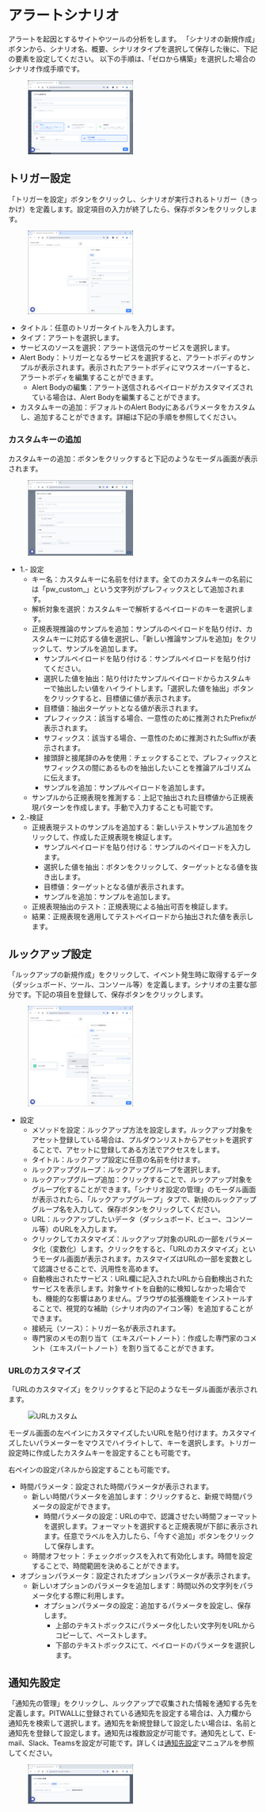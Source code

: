 # アラートシナリオ
アラートを起因とするサイトやツールの分析をします。
「シナリオの新規作成」ボタンから、シナリオ名、概要、シナリオタイプを選択して保存した後に、下記の要素を設定してください。  以下の手順は、「ゼロから構築」を選択した場合のシナリオ作成手順です。
<figure><img src="../../.gitbook/assets/AlertScenario_jp.png" width="50%" alt="アラートシナリオ作成"></figure>

## トリガー設定
「トリガーを設定」ボタンをクリックし、シナリオが実行されるトリガー（きっかけ）を定義します。設定項目の入力が終了したら、保存ボタンをクリックします。<figure><img src="../../.gitbook/assets/AlertScenarioAlertSetting_jp.png" width="50%" alt="アセット情報入力"></figure>
- タイトル：任意のトリガータイトルを入力します。
- タイプ：アラートを選択します。
- サービスのソースを選択：アラート送信元のサービスを選択します。
- Alert Body：トリガーとなるサービスを選択すると、アラートボディのサンプルが表示されます。表示されたアラートボディにマウスオーバーすると、アラートボディを編集することができます。
    - Alert Bodyの編集：アラート送信されるペイロードがカスタマイズされている場合は、Alert Bodyを編集することができます。
- カスタムキーの追加：デフォルトのAlert Bodyにあるパラメータをカスタムし、追加することができます。詳細は下記の手順を参照してください。

### カスタムキーの追加
カスタムキーの追加：ボタンをクリックすると下記のようなモーダル画面が表示されます。<figure><img src="../../.gitbook/assets/CustomKey_jp.png" width="50%" alt="アセット情報入力"></figure>
- 1.- 設定
    - キー名：カスタムキーに名前を付けます。全てのカスタムキーの名前には「pw_custom_」という文字列がプレフィックスとして追加されます。
    - 解析対象を選択：カスタムキーで解析するペイロードのキーを選択します。
    - 正規表現推論のサンプルを追加：サンプルのペイロードを貼り付け、カスタムキーに対応する値を選択し、「新しい推論サンプルを追加」をクリックして、サンプルを追加します。
        - サンプルペイロードを貼り付ける：サンプルペイロードを貼り付けてください。
        - 選択した値を抽出：貼り付けたサンプルペイロードからカスタムキーで抽出したい値をハイライトします。「選択した値を抽出」ボタンをクリックすると、目標値に値が表示されます。
        - 目標値：抽出ターゲットとなる値が表示されます。
        - プレフィックス：該当する場合、一意性のために推測されたPrefixが表示されます。
        - サフィックス：該当する場合、一意性のために推測されたSuffixが表示されます。
        - 接頭辞と接尾辞のみを使用：チェックすることで、プレフィックスとサフィックスの間にあるものを抽出したいことを推論アルゴリズムに伝えます。
        - サンプルを追加：サンプルペイロードを追加します。
    - サンプルから正規表現を推測する：上記で抽出された目標値から正規表現パターンを作成します。手動で入力することも可能です。
- 2.-検証
    - 正規表現テストのサンプルを追加する：新しいテストサンプル追加をクリックして、作成した正規表現を検証します。
        - サンプルペイロードを貼り付ける：サンプルのペイロードを入力します。
        - 選択した値を抽出：ボタンをクリックして、ターゲットとなる値を抜き出します。
        - 目標値：ターゲットとなる値が表示されます。
        - サンプルを追加：サンプルを追加します。
    - 正規表現抽出のテスト：正規表現による抽出可否を検証します。
    - 結果：正規表現を適用してテストペイロードから抽出された値を表示します。
## ルックアップ設定
「ルックアップの新規作成」をクリックして、イベント発生時に取得するデータ（ダッシュボード、ツール、コンソール等）を定義します。シナリオの主要な部分です。下記の項目を登録して、保存ボタンをクリックします。<figure><img src="../../.gitbook/assets/Lookupconfig_jp.png" width="50%" alt="ルックアップ設定"></figure>
- 設定
    - メソッドを設定：ルックアップ方法を設定します。ルックアップ対象をアセット登録している場合は、プルダウンリストからアセットを選択することで、アセットに登録してある方法でアクセスをします。
    - タイトル：ルックアップ設定に任意の名前を付けます。
    - ルックアップグループ：ルックアップグループを選択します。
    - ルックアップグループ追加：クリックすることで、ルックアップ対象をグループ化することができます。「シナリオ設定の管理」のモーダル画面が表示されたら、「ルックアップグループ」タブで、新規のルックアップグループ名を入力して、保存ボタンをクリックしてください。
    - URL：ルックアップしたいデータ（ダッシュボード、ビュー、コンソール等）のURLを入力します。
    - クリックしてカスタマイズ：ルックアップ対象のURLの一部をパラメータ化（変数化）します。クリックをすると、「URLのカスタマイズ」というモーダル画面が表示されます。カスタマイズはURLの一部を変数として認識させることで、汎用性を高めます。
    - 自動検出されたサービス：URL欄に記入されたURLから自動検出されたサービスを表示します。対象サイトを自動的に検知しなかった場合でも、機能的な影響はありません。ブラウザの拡張機能をインストールすることで、視覚的な補助（シナリオ内のアイコン等）を追加することができます。
    - 接続元（ソース）：トリガー名が表示されます。
    - 専門家のメモの割り当て（エキスパートノート）：作成した専門家のコメント（エキスパートノート）を割り当てることができます。
### URLのカスタマイズ
「URLのカスタマイズ」をクリックすると下記のようなモーダル画面が表示されます。<figure><img src="../../.gitbook/assets/URL_Customize_jp.png" width="50%" alt="URLカスタム"></figure>
モーダル画面の左ペインにカスタマイズしたいURLを貼り付けます。カスタマイズしたいパラメーターをマウスでハイライトして、キーを選択します。トリガー設定時に作成したカスタムキーを設定することも可能です。  
  
右ペインの設定パネルから設定することも可能です。
- 時間パラメータ：設定された時間パラメータが表示されます。
    - 新しい時間パラメータを追加します：クリックすると、新規で時間パラメータの設定ができます。
        - 時間パラメータの設定：URLの中で、認識させたい時間フォーマットを選択します。フォーマットを選択すると正規表現が下部に表示されます。任意でラベルを入力したら、「今すぐ追加」ボタンをクリックして保存します。
    - 時間オフセット：チェックボックスを入れて有効化します。時間を設定することで、時間範囲を決めることができます。
- オプションパラメータ：設定されたオプションパラメータが表示されます。
    - 新しいオプションのパラメータを追加します：時間以外の文字列をパラメータ化する際に利用します。
        - オプションパラメータの設定：追加するパラメータを設定し、保存します。
            - 上部のテキストボックスにパラメータ化したい文字列をURLからコピーして、ペーストします。
            - 下部のテキストボックスにて、ペイロードのパラメータを選択します。
## 通知先設定
「通知先の管理」をクリックし、ルックアップで収集された情報を通知する先を定義します。PITWALLに登録されている通知先を設定する場合は、入力欄から通知先を検索して選択します。通知先を新規登録して設定したい場合は、名前と通知先を登録して設定します。通知先は複数設定が可能です。通知先として、E-mail、Slack、Teamsを設定が可能です。詳しくは[通知先設定](tutorial-get-started/studio/recipient-settings.md)マニュアルを参照してください。
<figure><img src="../../.gitbook/assets/ScenarioNotificationSetting.png" width="50%" alt="通知先設定"></figure>


